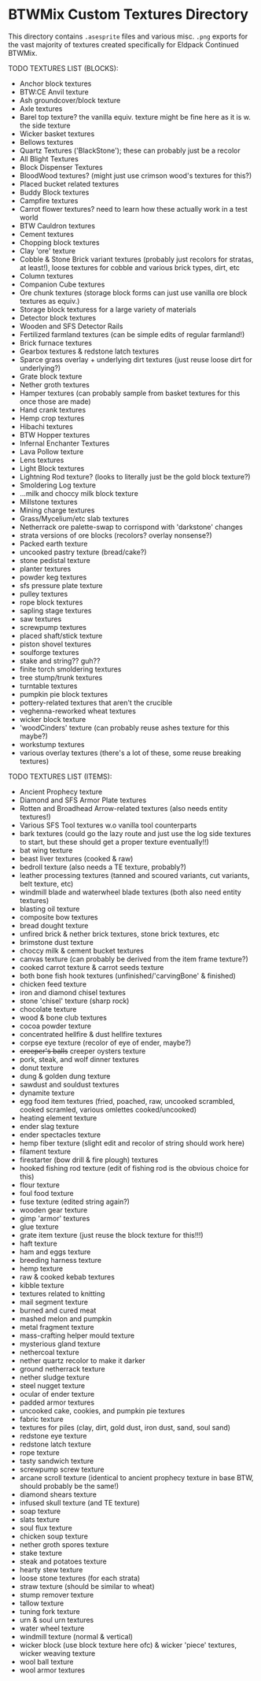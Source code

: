 BTWMix Custom Textures Directory
=======================
This directory contains `.asesprite` files and various misc. `.png` exports for the vast majority of textures created specifically for Eldpack Continued BTWMix.

TODO TEXTURES LIST (BLOCKS):
- Anchor block textures 
- BTW:CE Anvil texture 
- Ash groundcover/block texture 
- Axle textures 
- Barel top texture? the vanilla equiv. texture might be fine here as it is w. the side texture
- Wicker basket textures
- Bellows textures
- Quartz Textures ('BlackStone'); these can probably just be a recolor
- All Blight Textures
- Block Dispenser Textures
- BloodWood textures? (might just use crimson wood's textures for this?)
- Placed bucket related textures
- Buddy Block textures
- Campfire textures
- Carrot flower textures? need to learn how these actually work in a test world
- BTW Cauldron textures
- Cement textures
- Chopping block textures
- Clay 'ore' texture
- Cobble & Stone Brick variant textures (probably just recolors for stratas, at least!), loose textures for cobble and various brick types, dirt, etc
- Column textures
- Companion Cube textures
- Ore chunk textures (storage block forms can just use vanilla ore block textures as equiv.)
- Storage block texturess for a large variety of materials
- Detector block textures
- Wooden and SFS Detector Rails
- Fertilized farmland textures (can be simple edits of regular farmland!)
- Brick furnace textures
- Gearbox textures & redstone latch textures
- Sparce grass overlay + underlying dirt textures (just reuse loose dirt for underlying?)
- Grate block texture
- Nether groth textures
- Hamper textures (can probably sample from basket textures for this once those are made)
- Hand crank textures
- Hemp crop textures
- Hibachi textures
- BTW Hopper textures
- Infernal Enchanter Textures
- Lava Pollow texture
- Lens textures
- Light Block textures
- Lightning Rod texture? (looks to literally just be the gold block texture?)
- Smoldering Log texture
- ...milk and choccy milk block texture
- Millstone textures
- Mining charge textures
- Grass/Mycelium/etc slab textures
- Netherrack ore palette-swap to corrispond with 'darkstone' changes
- strata versions of ore blocks (recolors? overlay nonsense?)
- Packed earth texture
- uncooked pastry texture (bread/cake?)
- stone pedistal texture
- planter textures
- powder keg textures
- sfs pressure plate texture
- pulley textures
- rope block textures
- sapling stage textures 
- saw textures
- screwpump textures
- placed shaft/stick texture
- piston shovel textures
- soulforge textures
- stake and string?? guh??
- finite torch smoldering textures
- tree stump/trunk textures
- turntable textures
- pumpkin pie block textures
- pottery-related textures that aren't the crucible
- veghenna-reworked wheat textures
- wicker block texture
- 'woodCinders' texture (can probably reuse ashes texture for this maybe?)
- workstump textures
- various overlay textures (there's a lot of these, some reuse breaking textures) 

TODO TEXTURES LIST (ITEMS):
- Ancient Prophecy texture
- Diamond and SFS Armor Plate textures
- Rotten and Broadhead Arrow-related textures (also needs entity textures!)
- Various SFS Tool textures w.o vanilla tool counterparts
- bark textures (could go the lazy route and just use the log side textures to start, but these should get a proper texture eventually!!)
- bat wing texture
- beast liver textures (cooked & raw)
- bedroll texture (also needs a TE texture, probably?)
- leather processing textures (tanned and scoured variants, cut variants, belt texture, etc)
- windmill blade and waterwheel blade textures (both also need entity textures)
- blasting oil texture
- composite bow textures
- bread dought texture
- unfired brick & nether brick textures, stone brick textures, etc
- brimstone dust texture
- choccy milk & cement bucket textures
- canvas texture (can probably be derived from the item frame texture?)
- cooked carrot texture & carrot seeds texture
- both bone fish hook textures (unfinished/'carvingBone' & finished)
- chicken feed texture
- iron and diamond chisel textures
- stone 'chisel' texture (sharp rock)
- chocolate texture
- wood & bone club textures
- cocoa powder texture
- concentrated hellfire & dust hellfire textures
- corpse eye texture (recolor of eye of ender, maybe?)
- ~~creeper's balls~~ creeper oysters texture
- pork, steak, and wolf dinner textures
- donut texture
- dung & golden dung texture
- sawdust and souldust textures
- dynamite texture
- egg food item textures (fried, poached, raw, uncooked scrambled, cooked scramled, various omlettes cooked/uncooked)
- heating element texture
- ender slag texture
- ender spectacles texture
- hemp fiber texture (slight edit and recolor of string should work here)
- filament texture
- firestarter (bow drill & fire plough) textures
- hooked fishing rod texture (edit of fishing rod is the obvious choice for this)
- flour texture
- foul food texture
- fuse texture (edited string again?)
- wooden gear texture
- gimp 'armor' textures
- glue texture
- grate item texture (just reuse the block texture for this!!!)
- haft texture
- ham and eggs texture
- breeding harness texture
- hemp texture
- raw & cooked kebab textures
- kibble texture
- textures related to knitting
- mail segment texture
- burned and cured meat
- mashed melon and pumpkin
- metal fragment texture
- mass-crafting helper mould texture
- mysterious gland texture
- nethercoal texture
- nether quartz recolor to make it darker
- ground netherrack texture
- nether sludge texture
- steel nugget texture
- ocular of ender texture
- padded armor textures
- uncooked cake, cookies, and pumpkin pie textures
- fabric texture
- textures for piles (clay, dirt, gold dust, iron dust, sand, soul sand)
- redstone eye texture
- redstone latch texture
- rope texture
- tasty sandwich texture
- screwpump screw texture
- arcane scroll texture (identical to ancient prophecy texture in base BTW, should probably be the same!)
- diamond shears texture
- infused skull texture (and TE texture)
- soap texture
- slats texture
- soul flux texture
- chicken soup texture
- nether groth spores texture
- stake texture
- steak and potatoes texture
- hearty stew texture
- loose stone textures (for each strata)
- straw texture (should be similar to wheat)
- stump remover texture 
- tallow texture
- tuning fork texture
- urn & soul urn textures
- water wheel texture
- windmill texture (normal & vertical)
- wicker block (use block texture here ofc) & wicker 'piece' textures, wicker weaving texture
- wool ball texture
- wool armor textures
